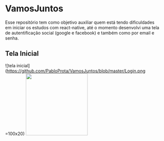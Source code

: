 # VamosJuntos
Esse repositório tem como objetivo auxiliar quem está tendo dificuldades em iniciar os estudos com react-native, até o momento desenvolvi uma tela de autentificação social (google e facebook) e também como por email e senha.


## Tela Inicial 
![tela inicial](https://github.com/PabloProta/VamosJuntos/blob/master/Login.png =100x20)
<img src="https://github.com/PabloProta/VamosJuntos/blob/master/Login.png =100x20" width="200" height="200" />
